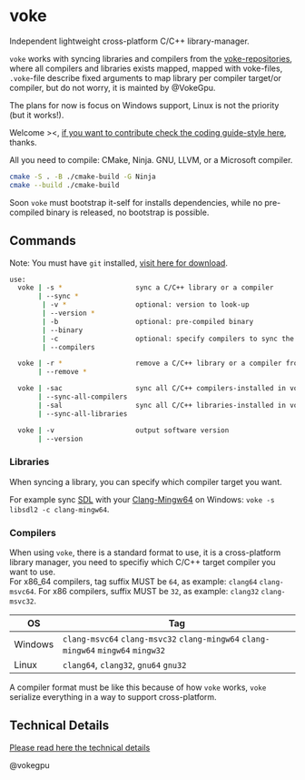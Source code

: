 # voke

Independent lightweight cross-platform C/C++ library-manager.

`voke` works with syncing libraries and compilers from the [voke-repositories](https://github.com/voke-libraries), where all compilers and libraries exists mapped, mapped with voke-files, `.voke`-file describe fixed arguments to map library per compiler target/or compiler, but do not worry, it is mainted by @VokeGpu.

The plans for now is focus on Windows support, Linux is not the priority (but it works!).

Welcome ><, [if you want to contribute check the coding guide-style here](https://github.com/vokegpu/code-of-conduct-and-style-guide), thanks.

All you need to compile: CMake, Ninja. GNU, LLVM, or a Microsoft compiler.
```sh
cmake -S . -B ./cmake-build -G Ninja
cmake --build ./cmake-build
```

Soon `voke` must bootstrap it-self for installs dependencies, while no pre-compiled binary is released, no bootstrap is possible.

## Commands

Note: You must have `git` installed, [visit here for download](https://git-scm.com/).

```sh
use:
  voke | -s *                  sync a C/C++ library or a compiler
       | --sync *
        | -v *                 optional: version to look-up
        | --version *
        | -b                   optional: pre-compiled binary
        | --binary
        | -c                   optional: specify compilers to sync the library, e.g: clang-msvc64 clang-mingw64 etc 
        | --compilers

  voke | -r *                  remove a C/C++ library or a compiler from the system
       | --remove *

  voke | -sac                  sync all C/C++ compilers-installed in voke-system 
       | --sync-all-compilers
       | -sal                  sync all C/C++ libraries-installed in voke-system 
       | --sync-all-libraries

  voke | -v                    output software version
       | --version
```

### Libraries

When syncing a library, you can specify which compiler target you want.

For example sync [SDL](https://www.libsdl.org/) with your [Clang-Mingw64](https://github.com/mstorsjo/llvm-mingw) on Windows:
`voke -s libsdl2 -c clang-mingw64`.

### Compilers

When using `voke`, there is a standard format to use, it is a cross-platform library manager, you need to specifiy which C/C++ target compiler you want to use.  
For x86_64 compilers, tag suffix MUST be `64`, as example: `clang64` `clang-msvc64`. For x86 compilers, suffix MUST be `32`, as example: `clang32` `clang-msvc32`.  

| OS | Tag |
| - | - |
| Windows | `clang-msvc64` `clang-msvc32` `clang-mingw64` `clang-mingw64` `mingw64` `mingw32` |
| Linux  | `clang64`, `clang32`, `gnu64` `gnu32` |

A compiler format must be like this because of how `voke` works, `voke` serialize everything in a way to support cross-platform.

## Technical Details

[Please read here the technical details](https://github.com/vokegpu/voke-docs)

@vokegpu
